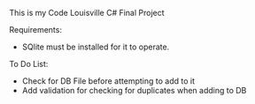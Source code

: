 
This is my Code Louisville C# Final Project

Requirements:
- SQlite must be installed for it to operate.

To Do List:
- Check for DB File before attempting to add to it
- Add validation for checking for duplicates when adding to DB